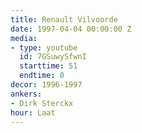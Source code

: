 ```yaml
---
title: Renault Vilvoorde
date: 1997-04-04 00:00:00 Z
media:
- type: youtube
  id: 7GSuwySfwnI
  starttime: 51
  endtime: 0
decor: 1996-1997
ankers:
- Dirk Sterckx
hour: Laat
---
```


